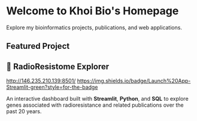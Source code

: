 # Welcome to Khoi Bio's Homepage

Explore my bioinformatics projects, publications, and web applications.

## Featured Project

## 🔬 RadioResistome Explorer
http://146.235.210.139:8501/
  https://img.shields.io/badge/Launch%20App-Streamlit-green?style=for-the-badge
</a>

An interactive dashboard built with **Streamlit**, **Python**, and **SQL** to explore genes associated with radioresistance and related publications over the past 20 years.

